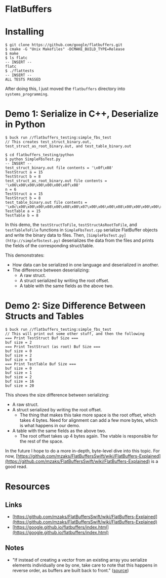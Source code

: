 # FlatBuffers

# Installing

    $ git clone https://github.com/google/flatbuffers.git
    $ cmake -G "Unix Makefiles" -DCMAKE_BUILD_TYPE=Release
    $ make
    $ ls flatc                                                                                                                                                                                                                                                                           -- INSERT --
    flatc
    $ ./flattests                                                                                                                                                                                                                                                                        -- INSERT --
    ALL TESTS PASSED

After doing this, I just moved the `flatbuffers` directory into `systems_programming`.

# Demo 1: Serialize in C++, Deserialize in Python

    $ buck run //flatbuffers_testing:simple_fbs_test
    // This creates test_struct_binary.out, test_struct_as_root_binary.out, and test_table_binary.out
    
    $ cd flatbuffers_testing/python
    $ python SimpleFbsTest.py                                                                                                                                                                                   -- INSERT --
    test_struct_binary.out file contents = '\x0f\x08'
    TestStruct a = 15
    TestStruct b = 8
    test_struct_as_root_binary.out file contents = '\x06\x00\x00\x00\x00\x00\x0f\x08'
    n = 6
    TestStruct a = 15
    TestStruct b = 8
    test_table_binary.out file contents = '\x0c\x00\x00\x00\x08\x00\x08\x00\x07\x00\x06\x00\x08\x00\x00\x00\x00\x00\x08\x0f'
    TestTable a = 15
    TestTable b = 8

In this demo, the `testStructToFile`, `testStructAsRootToFile`, and `testTableToFile` functions in `SimpleFbsTest.cpp` serialize FlatBuffer objects and write the binary data to files. Then, `[SimpleFbsTest.py](http://simplefbstest.py)` deserializes the data from the files and prints the fields of the corresponding struct/table.

This demonstrates:

- How data can be serialized in one language and deserialized in another.
- The difference between deserializing:
    - A raw struct.
    - A struct serialized by writing the root offset.
    - A table with the same fields as the above two.

# Demo 2: Size Difference Between Structs and Tables

    $ buck run //flatbuffers_testing:simple_fbs_test
    // This will print out some other stuff, and then the following
    === Print TestStruct Buf Size ===
    buf size = 2
    === Print TestStruct (as root) Buf Size ===
    buf size = 0
    buf size = 2
    buf size = 8
    === Print TestTable Buf Size ===
    buf size = 0
    buf size = 1
    buf size = 2
    buf size = 16
    buf size = 20

This shows the size difference between serializing:

- A raw struct.
- A struct serialized by writing the root offset.
    - The thing that makes this take more space is the root offset, which takes 4 bytes. Need for alignment can add a few more bytes, which is what happens in our demo.
- A table with the same fields as the above two.
    - The root offset takes up 4 bytes again. The vtable is responsible for the rest of the space.

In the future I hope to do a more in-depth, byte-level dive into this topic. For now, [https://github.com/mzaks/FlatBuffersSwift/wiki/FlatBuffers-Explained](https://github.com/mzaks/FlatBuffersSwift/wiki/FlatBuffers-Explained) is a good read.

# Resources

## Links

- [https://github.com/mzaks/FlatBuffersSwift/wiki/FlatBuffers-Explained](https://github.com/mzaks/FlatBuffersSwift/wiki/FlatBuffers-Explained)
- [https://google.github.io/flatbuffers/index.html](https://google.github.io/flatbuffers/index.html)

## Notes

- "If instead of creating a vector from an existing array you serialize elements individually one by one, take care to note that this happens in reverse order, as buffers are built back to front." ([source](https://google.github.io/flatbuffers/flatbuffers_guide_tutorial.html))
